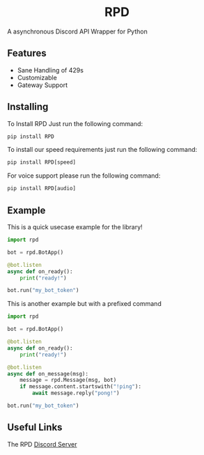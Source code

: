 <h1 align="center">RPD</h1>

A asynchronous Discord API Wrapper for Python

## Features

- Sane Handling of 429s
- Customizable
- Gateway Support

## Installing

To Install RPD Just run the following command:

```py
pip install RPD
```

To install our speed requirements just run the following command:

```py
pip install RPD[speed]
```

For voice support please run the following command:

```py
pip install RPD[audio]
```

## Example
This is a quick usecase example for the library!

```py
import rpd

bot = rpd.BotApp()

@bot.listen
async def on_ready():
    print("ready!")

bot.run("my_bot_token")
```

This is another example but with a prefixed command

```py
import rpd

bot = rpd.BotApp()

@bot.listen
async def on_ready():
    print("ready!")

@bot.listen
async def on_message(msg):
    message = rpd.Message(msg, bot)
    if message.content.startswith("!ping"):
        await message.reply("pong!")

bot.run("my_bot_token")
```

## Useful Links

The RPD [Discord Server](https://discord.gg/cvCAwntVhm)

